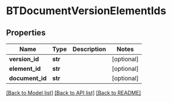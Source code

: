 # BTDocumentVersionElementIds

## Properties
Name | Type | Description | Notes
------------ | ------------- | ------------- | -------------
**version_id** | **str** |  | [optional] 
**element_id** | **str** |  | [optional] 
**document_id** | **str** |  | [optional] 

[[Back to Model list]](../README.md#documentation-for-models) [[Back to API list]](../README.md#documentation-for-api-endpoints) [[Back to README]](../README.md)


